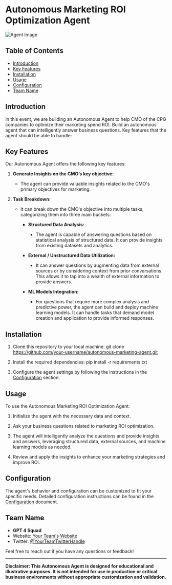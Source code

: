 # Autonomous Marketing ROI Optimization Agent

![Agent Image](![image](https://github.com/kkeerthivasan99/AWSS3/assets/97934217/e46f88dd-a132-4ded-a5e9-694bedcad6a1)
)

## Table of Contents
- [Introduction](#introduction)
- [Key Features](#key-features)
- [Installation](#installation)
- [Usage](#usage)
- [Configuration](#configuration)
- [Team Name](#team-name)

## Introduction

In this event, we are building an Autonomous Agent to help CMO of the CPG companies to optimize their marketing spend ROI. Build an autonomous agent that can intelligently answer business questions. Key features that the agent should be able to handle:

## Key Features

Our Autonomous Agent offers the following key features:

1. **Generate Insights on the CMO’s key objective:**
   - The agent can provide valuable insights related to the CMO's primary objectives for marketing.

2. **Task Breakdown:**
   - It can break down the CMO's objective into multiple tasks, categorizing them into three main buckets:
     - **Structured Data Analysis:**
       - The agent is capable of answering questions based on statistical analysis of structured data. It can provide insights from existing datasets and analytics.

     - **External / Unstructured Data Utilization:**
       - It can answer questions by augmenting data from external sources or by considering context from prior conversations. This allows it to tap into a wealth of external information to provide answers.

     - **ML Models Integration:**
       - For questions that require more complex analysis and predictive power, the agent can build and deploy machine learning models. It can handle tasks that demand model creation and application to provide informed responses.

## Installation

1. Clone this repository to your local machine:
    git clone https://github.com/your-username/autonomous-marketing-agent.git

2. Install the required dependencies:
    pip install -r requirements.txt


3. Configure the agent settings by following the instructions in the [Configuration](config.md) section.

## Usage

To use the Autonomous Marketing ROI Optimization Agent:

1. Initialize the agent with the necessary data and context.

2. Ask your business questions related to marketing ROI optimization.

3. The agent will intelligently analyze the questions and provide insights and answers, leveraging structured data, external sources, and machine learning models as needed.

4. Review and apply the insights to enhance your marketing strategies and improve ROI.

## Configuration

The agent's behavior and configuration can be customized to fit your specific needs. Detailed configuration instructions can be found in the [Configuration](config.md) document.

## Team Name

- **GPT 4 Squad**
- Website: [Your Team's Website](https://www.yourteamwebsite.com)
- Twitter: [@YourTeamTwitterHandle](https://twitter.com/yourteamtwitterhandle)

Feel free to reach out if you have any questions or feedback!

---

**Disclaimer: This Autonomous Agent is designed for educational and illustrative purposes. It is not intended for use in production or critical business environments without appropriate customization and validation.**
